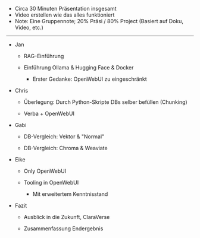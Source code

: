 - Circa 30 Minuten Präsentation insgesamt 
- Video erstellen wie das alles funktioniert
- Note: Eine Gruppennote; 20% Präsi / 80% Project (Basiert auf Doku, Video, etc.)
---
- Jan
  
  - RAG-Einführung
  
  - Einführung Ollama & Hugging Face & Docker
    
    - Erster Gedanke: OpenWebUI zu eingeschränkt

- Chris
  
  - Überlegung: Durch Python-Skripte DBs selber befüllen (Chunking)
  
  - Verba + OpenWebUI

- Gabi
  
  - DB-Vergleich: Vektor & "Normal"
  
  - DB-Vergleich: Chroma & Weaviate

- Eike
  
  - Only OpenWebUI
  
  - Tooling in OpenWebUI
    
    - Mit erweitertem Kenntnisstand

- Fazit
  
  - Ausblick in die Zukunft, ClaraVerse
  
  - Zusammenfassung Endergebnis


